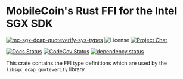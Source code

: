 # MobileCoin's Rust FFI for the Intel SGX SDK

[![mc-sgx-dcap-quoteverify-sys-types][crate-image]][crate-link]
![License][license-image]
[![Project Chat][chat-image]][chat-link]

[![Docs Status][docs-image]][docs-link]
[![CodeCov Status][codecov-image]][codecov-link]
[![dependency status][deps-image]][deps-link]

This crate contains the FFI type definitions which are used by the 
`libsgx_dcap_quoteverify` library.

[crate-image]: https://img.shields.io/crates/v/mc-sgx-dcap-quoteverify-sys-types.svg?style=for-the-badge
[crate-link]: https://crates.io/crates/mc-sgx-dcap-quoteverify-sys-types
[license-image]: https://img.shields.io/crates/l/mc-sgx-dcap-quoteverify-sys-types?style=for-the-badge
[chat-image]: https://img.shields.io/discord/MOBILECOIN?style=for-the-badge
[chat-link]: https://mobilecoin.chat
[docs-image]: https://img.shields.io/docsrs/mc-sgx-dcap-quoteverify-sys-types?style=for-the-badge
[docs-link]: https://docs.rs/crate/mc-sgx-dcap-quoteverify-sys-types
[codecov-image]: https://img.shields.io/codecov/c/github/mobilecoinfoundation/sgx/develop?style=for-the-badge
[codecov-link]: https://codecov.io/gh/mobilecoinfoundation/sgx
[deps-image]: https://deps.rs/crate/mc-sgx-dcap-quoteverify-sys-types/status.svg?style=for-the-badge
[deps-link]: https://deps.rs/crate/mc-sgx-dcap-quoteverify-sys-types
